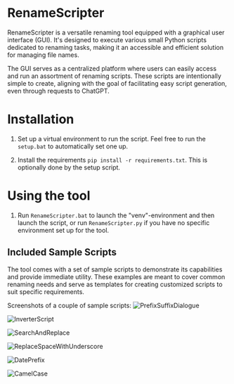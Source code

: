 # RenameScripter

RenameScripter is a versatile renaming tool equipped with a graphical user interface (GUI). It's designed to execute various small Python scripts dedicated to renaming tasks, making it an accessible and efficient solution for managing file names.

The GUI serves as a centralized platform where users can easily access and run an assortment of renaming scripts. These scripts are intentionally simple to create, aligning with the goal of facilitating easy script generation, even through requests to ChatGPT.

# Installation
1. Set up a virtual environment to run the script. Feel free to run the `setup.bat` to automatically set one up.

2. Install the requirements `pip install -r requirements.txt`. This is optionally done by the setup script.

# Using the tool

1. Run `RenameScripter.bat` to launch the "venv"-environment and then launch the script, or run `RenameScripter.py` if you have no specific environment set up for the tool.

## Included Sample Scripts

The tool comes with a set of sample scripts to demonstrate its capabilities and provide immediate utility. These examples are meant to cover common renaming needs and serve as templates for creating customized scripts to suit specific requirements.


Screenshots of a couple of sample scripts:
![PrefixSuffixDialogue](https://github.com/MNeMoNiCuZ/RenameScripter/assets/60541708/240e6b32-8d16-4f06-9f69-1ef35fd46d30)

![InverterScript](https://github.com/MNeMoNiCuZ/RenameScripter/assets/60541708/452c0ece-0985-4953-a414-14c868139983)

![SearchAndReplace](https://github.com/MNeMoNiCuZ/RenameScripter/assets/60541708/a2b42040-bf63-4b9d-9cc3-a96b5505725d)

![ReplaceSpaceWithUnderscore](https://github.com/MNeMoNiCuZ/RenameScripter/assets/60541708/e7a58375-299b-4b99-b66d-be5904ac8d54)

![DatePrefix](https://github.com/MNeMoNiCuZ/RenameScripter/assets/60541708/750afdb4-997b-4ff8-b4c0-02ca9229e8ca)

![CamelCase](https://github.com/MNeMoNiCuZ/RenameScripter/assets/60541708/ab861ca5-175b-43b9-ab9b-7895cb4cd2b8)
